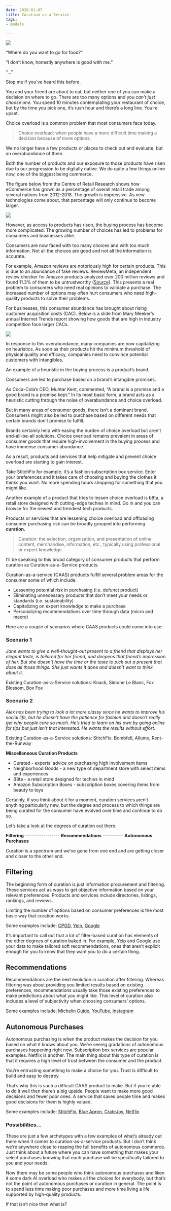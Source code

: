 ```yaml
---
date: 2020-01-07
title: Curation-as-a-Service
tags:
- models

---
```

![](/images/photo-1557821552-17105176677c.jpeg)

“Where do you want to go for food?”

“I don’t know, honestly anywhere is good with me.”

“...”

Stop me if you’ve heard this before.

You and your friend are about to eat, but neither one of you can make a decision on where to go. There are too many options and you _can’t just choose one_. You spend 10 minutes contemplating your restaurant of choice, but by the time you pick one, it’s rush hour and there’s a long line. You’re upset.

Choice overload is a common problem that most consumers face today.

> Choice overload: when people have a more difficult time making a decision because of more options.  

We no longer have a few products or places to check out and evaluate, but an overabundance of them.

Both the number of products and our exposure to those products have risen due to our progression to be digitally native. We do quite a few things online now, one of the biggest being commerce.

The figure below from the Centre of Retail Research shows how eCommerce has grown as a percentage of overall retail trade among several nations from 2012-2018. The growth is impressive. As new technologies come about, that percentage will only continue to become larger.

![](/images/unnamed.png)

However, as access to products has risen, the buying process has become more complicated. The growing number of choices has led to problems for consumers and businesses alike.

Consumers are now faced with too many choices and with too much information. Not all the choices are good and not all the information is accurate.

For example, Amazon reviews are notoriously high for certain products. This is due to an abundance of fake reviews. ReviewMeta, an independent review checker for Amazon products analyzed over 200 million reviews and found 11.3% of them to be untrustworthy ([Source](https://www.komando.com/online-shopping/amazon-flooded-with-fake-reviews/562254/)). This presents a real problem to consumers who need real opinions to validate a purchase. The increased number of options may often hurt consumers who need high-quality products to solve their problems.

For businesses, this consumer abundance has brought about rising customer acquisition costs (CAC). Below is a slide from Mary Meeker’s annual Internet Trends report showing how goods that are high in industry competition face larger CACs.

![](/images/report.png)

In response to this overabundance, many companies are now capitalizing on heuristics. As soon as their products hit the minimum threshold of physical quality and efficacy, companies need to convince potential customers with intangibles.

An example of a heuristic in the buying process is a product’s brand.

Consumers are led to purchase based on a brand’s intangible promises.

As Coca-Cola’s CEO, Muhtar Kent, commented, “A brand is a promise and a good brand is a promise kept.” In its most basic form, a brand acts as a heuristic cutting through the noise of overabundance and choice overload.

But in many areas of consumer goods, there isn’t a dominant brand. Consumers might also be led to purchase based on different needs that certain brands don’t promise to fulfill.

Brands certainly help with easing the burden of choice overload but aren’t end-all-be-all solutions. Choice overload remains prevalent in areas of consumer goods that require high-involvement in the buying process and have immense consumer abundance.

As a result, products and services that help mitigate and prevent choice overload are starting to gain interest.

Take StitchFix for example. It’s a fashion subscription box service. Enter your preferences and it takes care of choosing and buying the clothes it thinks you want. No more spending hours shopping for something that you might like.

Another example of a product that tries to lessen choice overload is b8ta, a retail store designed with cutting-edge techies in mind. Go in and you can browse for the newest and trendiest tech products.

Products or services that are lessening choice overload and offloading consumer purchasing risk can be broadly grouped into performing **curation.**

> Curation: the selection, organization, and presentation of online content, merchandise, information, etc., typically using professional or expert knowledge.

I’ll be speaking to this broad category of consumer products that perform curation as Curation-as-a-Service products.

Curation-as-a-service (CAAS) products fulfill several problem areas for the consumer some of which include:

* Lessening potential risk in purchasing (i.e. defunct product)
* Eliminating unnecessary products that don’t meet your needs or standards (i.e. sustainability)
* Capitalizing on expert knowledge to make a purchase
* Personalizing recommendations over time through data (micro and macro)

Here are a couple of scenarios where CAAS products could come into use:

### **Scenario 1**

_Jane wants to give a well-thought-out present to a friend that displays her elegant taste, is tailored for her friend, and deepens that friend’s impression of her. But she doesn’t have the time or the taste to pick out a present that does all those things. She just wants it done and doesn’t want to think about it._

Existing Curation-as-a-Service solutions: Knack, Simone Le Blanc, Fox Blossom, Box Fox

### **Scenario 2**

_Alex has been trying to look a lot more classy since he wants to improve his social life, but he doesn’t have the patience for fashion and doesn’t really get why people care so much. He’s tried to learn on his own by going online for tips but just isn’t that interested. He wants the results without effort._

Existing Curation-as-a-Service solutions: StitchFix, Bombfell, Allume, Rent-the-Runway

**Miscellaneous Curation Products**

* Curated - experts’ advice on purchasing high involvement items
* Neighborhood Goods - a new type of department store with select items and experiences
* B8ta - a retail store designed for techies in mind
* Amazon Subscription Boxes - subscription boxes covering items from beauty to toys

Certainly, if you think about it for a moment, curation services aren’t anything particularly new, but the degree and process to which things are being curated for the consumer have evolved over time and continue to do so.

Let’s take a look at the degrees of curation out there.

**Filtering** ----------------- **Recommendations** ---------- **Autonomous** **Purchases**

Curation is a spectrum and we’ve gone from one end and are getting closer and closer to the other end.

## **Filtering**

The beginning form of curation is just information procurement and filtering. These services act as ways to get objective information based on your relevant preferences. Products and services include directories, listings, rankings, and reviews.

Limiting the number of options based on consumer preferences is the most basic way that curation works.

Some examples include: [CPGD](https://www.cpgd.xyz/), [Yelp](https://www.yelp.com/), [Google](http://google.com)

It’s important to call out that a lot of filter-based curation has elements of the other degrees of curation baked in. For example, Yelp and Google use your data to make tailored soft recommendations, ones that aren’t explicit enough for you to know that they want you to do a certain thing.

## **Recommendations**

Recommendations are the next evolution in curation after filtering. Whereas filtering was about providing you limited results based on existing preferences, recommendations usually take those existing preferences to make predictions about what you might like. This level of curation also includes a level of subjectivity when choosing consumers’ options.

Some examples include: [Michelin Guide](https://www.viamichelin.com/web/Restaurants), [YouTube](http://youtube.com), [Instagram](http://instagram.com)

## **Autonomous Purchases**

Autonomous purchasing is when the product makes the decision for you based on what it knows about you. We’re seeing gradations of autonomous purchases happening right now. Subscription box services are popular examples. Netflix is another. The main thing about this type of curation is that it requires a high level of trust between the consumer and the product.

You’re entrusting something to make a choice for you. Trust is difficult to build and easy to destroy.

That’s why this is such a difficult CAAS product to make. But if you’re able to do it well then there’s a big upside. People want to make more good decisions and fewer poor ones. A service that saves people time and makes good decisions for them is highly valued.

Some examples include: [StitchFix](https://www.stitchfix.com/), [Blue Apron](https://www.blueapron.com/pages/pricing?cvosrc=search-paid.google.brande-head-80off&g_acctid=546-841-8789&g_adgroupid=87176351655&g_adid=406860148684&g_campaign=Search-Brand-Exact-Head-%2480+Offer-Dec2019&g_campaignid=8644375869&g_keyword=blue+apron&g_keywordid=aud-384482934693%3Akwd-512472970&g_network=g&gclid=CjwKCAiAgqDxBRBTEiwA59eEN1lF7-jnB7LNPthcgx27MaOp4Y9BtfY58xoBesl8bwyi4vojBkdq2BoCYZYQAvD_BwE&utm_campaign=brande-head-80off&utm_medium=search-paid&utm_source=google), [CrateJoy](https://www.cratejoy.com/), [Netflix](http://netflix.com)

### **Possibilities...**

These are just a few archetypes with a few examples of what’s already out there when it comes to curation-as-a-service products. But I don’t think we’re anywhere close to reaping the full benefits of autonomous commerce. Just think about a future where you can have something that makes your select purchases knowing that each purchase will be specifically tailored to you and your needs.

Now there may be some people who think autonomous purchases and liken it some dark AI overload who makes all the choices for everybody, but that’s not the point of autonomous purchases or curation in general. The point is to spend less time making poor purchases and more time living a life supported by high-quality products.

If that isn’t nice then what is?